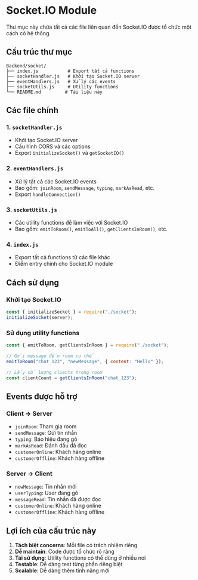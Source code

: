 # Socket.IO Module

Thư mục này chứa tất cả các file liên quan đến Socket.IO được tổ chức một cách có hệ thống.

## Cấu trúc thư mục

```
Backend/socket/
├── index.js           # Export tất cả functions
├── socketHandler.js   # Khởi tạo Socket.IO server
├── eventHandlers.js   # Xử lý các events
├── socketUtils.js     # Utility functions
└── README.md         # Tài liệu này
```

## Các file chính

### 1. `socketHandler.js`

- Khởi tạo Socket.IO server
- Cấu hình CORS và các options
- Export `initializeSocket()` và `getSocketIO()`

### 2. `eventHandlers.js`

- Xử lý tất cả các Socket.IO events
- Bao gồm: `joinRoom`, `sendMessage`, `typing`, `markAsRead`, etc.
- Export `handleConnection()`

### 3. `socketUtils.js`

- Các utility functions để làm việc với Socket.IO
- Bao gồm: `emitToRoom()`, `emitToAll()`, `getClientsInRoom()`, etc.

### 4. `index.js`

- Export tất cả functions từ các file khác
- Điểm entry chính cho Socket.IO module

## Cách sử dụng

### Khởi tạo Socket.IO

```javascript
const { initializeSocket } = require("./socket");
initializeSocket(server);
```

### Sử dụng utility functions

```javascript
const { emitToRoom, getClientsInRoom } = require("./socket");

// Gửi message đến room cụ thể
emitToRoom("chat_123", "newMessage", { content: "Hello" });

// Lấy số lượng clients trong room
const clientCount = getClientsInRoom("chat_123");
```

## Events được hỗ trợ

### Client → Server

- `joinRoom`: Tham gia room
- `sendMessage`: Gửi tin nhắn
- `typing`: Báo hiệu đang gõ
- `markAsRead`: Đánh dấu đã đọc
- `customerOnline`: Khách hàng online
- `customerOffline`: Khách hàng offline

### Server → Client

- `newMessage`: Tin nhắn mới
- `userTyping`: User đang gõ
- `messageRead`: Tin nhắn đã được đọc
- `customerOnline`: Khách hàng online
- `customerOffline`: Khách hàng offline

## Lợi ích của cấu trúc này

1. **Tách biệt concerns**: Mỗi file có trách nhiệm riêng
2. **Dễ maintain**: Code được tổ chức rõ ràng
3. **Tái sử dụng**: Utility functions có thể dùng ở nhiều nơi
4. **Testable**: Dễ dàng test từng phần riêng biệt
5. **Scalable**: Dễ dàng thêm tính năng mới
